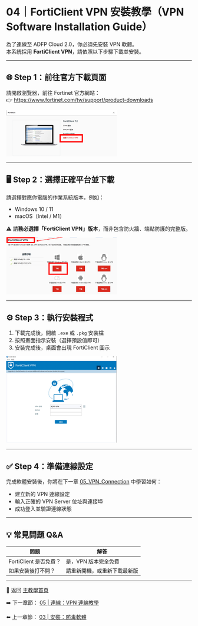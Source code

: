 # 04｜FortiClient VPN 安裝教學（VPN Software Installation Guide）

為了連線至 ADFP Cloud 2.0，你必須先安裝 VPN 軟體。  
本系統採用 **FortiClient VPN**，請依照以下步驟下載並安裝。

---

## 🌐 Step 1：前往官方下載頁面

請開啟瀏覽器，前往 Fortinet 官方網站：  
👉 https://www.fortinet.com/tw/support/product-downloads

<img src="https://github.com/lhlaib/NYCU-ADFP-Server-Tutorial/blob/main/04_VPN_Setup/images/vpn_01.png" width="300" alt="Step 1 畫面：VPN 官方下載頁面" />

---

## 🖥️ Step 2：選擇正確平台並下載

請選擇對應你電腦的作業系統版本，例如：

- Windows 10 / 11
- macOS（Intel / M1）

⚠️ 請**務必選擇「FortiClient VPN」版本**，而非包含防火牆、端點防護的完整版。

<img src="https://github.com/lhlaib/NYCU-ADFP-Server-Tutorial/blob/main/04_VPN_Setup/images/vpn_02.png" width="300" alt="Step 2 畫面：選擇 VPN 版本" />

---

## ⚙️ Step 3：執行安裝程式

1. 下載完成後，開啟 `.exe` 或 `.pkg` 安裝檔  
2. 按照畫面指示安裝（選擇預設值即可）  
3. 安裝完成後，桌面會出現 FortiClient 圖示

<img src="https://github.com/lhlaib/NYCU-ADFP-Server-Tutorial/blob/main/04_VPN_Setup/images/vpn_03.png" width="300" alt="Step 3 畫面：安裝畫面" />

---

## ✅ Step 4：準備連線設定

完成軟體安裝後，你將在下一章 [05_VPN_Connection](../05_VPN_Connection/) 中學習如何：

- 建立新的 VPN 連線設定
- 輸入正確的 VPN Server 位址與連接埠
- 成功登入並驗證連線狀態

---

## 💡 常見問題 Q&A

| 問題 | 解答 |
|------|------|
| FortiClient 是否免費？ | 是，VPN 版本完全免費 |
| 如果安裝後打不開？ | 請重新開機，或重新下載最新版 |


---

📘 返回 [主教學首頁](../README.md)

➡️ 下一章節：
[05 | 連線：VPN 連線教學](../05_VPN_Connection/README.md)

⬅️ 上一章節：
[03 | 安裝：防毒軟體](../03_Antivirus_Setup/README.md)